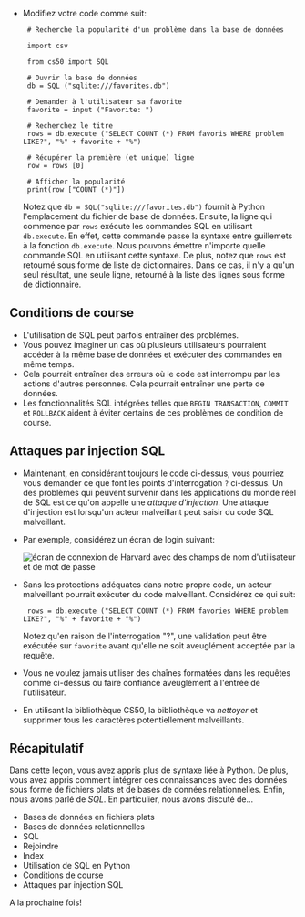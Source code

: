 *   Modifiez votre code comme suit:

         # Recherche la popularité d'un problème dans la base de données
        
         import csv
        
         from cs50 import SQL
        
         # Ouvrir la base de données
         db = SQL ("sqlite:///favorites.db")
        
         # Demander à l'utilisateur sa favorite
         favorite = input ("Favorite: ")
        
         # Recherchez le titre
         rows = db.execute ("SELECT COUNT (*) FROM favoris WHERE problem LIKE?", "%" + favorite + "%")
        
         # Récupérer la première (et unique) ligne
         row = rows [0]
        
         # Afficher la popularité
         print(row ["COUNT (*)"])
        
    
    Notez que `db = SQL("sqlite:///favorites.db")` fournit à Python l'emplacement du fichier de base de données. Ensuite, la ligne qui commence par `rows` exécute les commandes SQL en utilisant `db.execute`. En effet, cette commande passe la syntaxe entre guillemets à la fonction `db.execute`. Nous pouvons émettre n'importe quelle commande SQL en utilisant cette syntaxe. De plus, notez que `rows` est retourné sous forme de liste de dictionnaires. Dans ce cas, il n'y a qu'un seul résultat, une seule ligne, retourné à la liste des lignes sous forme de dictionnaire.
    

Conditions de course
---------------

*   L'utilisation de SQL peut parfois entraîner des problèmes.
*   Vous pouvez imaginer un cas où plusieurs utilisateurs pourraient accéder à la même base de données et exécuter des commandes en même temps.
*   Cela pourrait entraîner des erreurs où le code est interrompu par les actions d'autres personnes. Cela pourrait entraîner une perte de données.
*   Les fonctionnalités SQL intégrées telles que `BEGIN TRANSACTION`, `COMMIT` et `ROLLBACK` aident à éviter certains de ces problèmes de condition de course.

Attaques par injection SQL
---------------------

*   Maintenant, en considérant toujours le code ci-dessus, vous pourriez vous demander ce que font les points d'interrogation `?` ci-dessus. Un des problèmes qui peuvent survenir dans les applications du monde réel de SQL est ce qu'on appelle une _attaque d'injection_. Une attaque d'injection est lorsqu'un acteur malveillant peut saisir du code SQL malveillant.
*   Par exemple, considérez un écran de login suivant:

    ![écran de connexion de Harvard avec des champs de nom d'utilisateur et de mot de passe](https://cs50.harvard.edu/x/2023/notes/7/cs50Week7Slide051.png "écran de connexion Harvard")
    
*   Sans les protections adéquates dans notre propre code, un acteur malveillant pourrait exécuter du code malveillant. Considérez ce qui suit:

         rows = db.execute ("SELECT COUNT (*) FROM favories WHERE problem LIKE?", "%" + favorite + "%")
        
    
    Notez qu'en raison de l'interrogation "?", une validation peut être exécutée sur `favorite` avant qu'elle ne soit aveuglément acceptée par la requête.
    
*   Vous ne voulez jamais utiliser des chaînes formatées dans les requêtes comme ci-dessus ou faire confiance aveuglément à l'entrée de l'utilisateur.
*   En utilisant la bibliothèque CS50, la bibliothèque va _nettoyer_ et supprimer tous les caractères potentiellement malveillants.

Récapitulatif
----------

Dans cette leçon, vous avez appris plus de syntaxe liée à Python. De plus, vous avez appris comment intégrer ces connaissances avec des données sous forme de fichiers plats et de bases de données relationnelles. Enfin, nous avons parlé de _SQL_. En particulier, nous avons discuté de...

*   Bases de données en fichiers plats
*   Bases de données relationnelles
*   SQL
*   Rejoindre
*   Index
*   Utilisation de SQL en Python
*   Conditions de course
*   Attaques par injection SQL

A la prochaine fois!